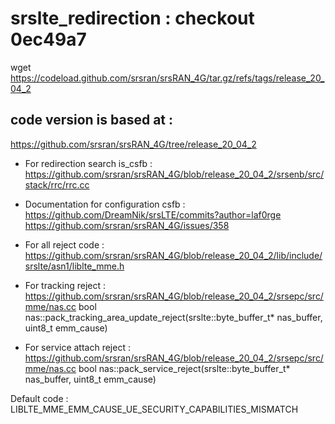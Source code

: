 # srslte_redirection : checkout 0ec49a7
 wget https://codeload.github.com/srsran/srsRAN_4G/tar.gz/refs/tags/release_20_04_2
## code version is based at :
https://github.com/srsran/srsRAN_4G/tree/release_20_04_2  
  
  
* For redirection search is_csfb : https://github.com/srsran/srsRAN_4G/blob/release_20_04_2/srsenb/src/stack/rrc/rrc.cc

* Documentation for configuration csfb : 
https://github.com/DreamNik/srsLTE/commits?author=laf0rge  
https://github.com/srsran/srsRAN_4G/issues/358  

* For all reject code : https://github.com/srsran/srsRAN_4G/blob/release_20_04_2/lib/include/srslte/asn1/liblte_mme.h

* For tracking reject :  https://github.com/srsran/srsRAN_4G/blob/release_20_04_2/srsepc/src/mme/nas.cc
bool nas::pack_tracking_area_update_reject(srslte::byte_buffer_t* nas_buffer, uint8_t emm_cause)

* For service attach reject : https://github.com/srsran/srsRAN_4G/blob/release_20_04_2/srsepc/src/mme/nas.cc
bool nas::pack_service_reject(srslte::byte_buffer_t* nas_buffer, uint8_t emm_cause)

Default code : LIBLTE_MME_EMM_CAUSE_UE_SECURITY_CAPABILITIES_MISMATCH
